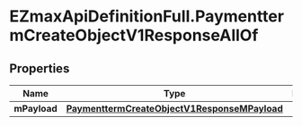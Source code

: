 # EZmaxApiDefinitionFull.PaymenttermCreateObjectV1ResponseAllOf

## Properties

Name | Type | Description | Notes
------------ | ------------- | ------------- | -------------
**mPayload** | [**PaymenttermCreateObjectV1ResponseMPayload**](PaymenttermCreateObjectV1ResponseMPayload.md) |  | 



